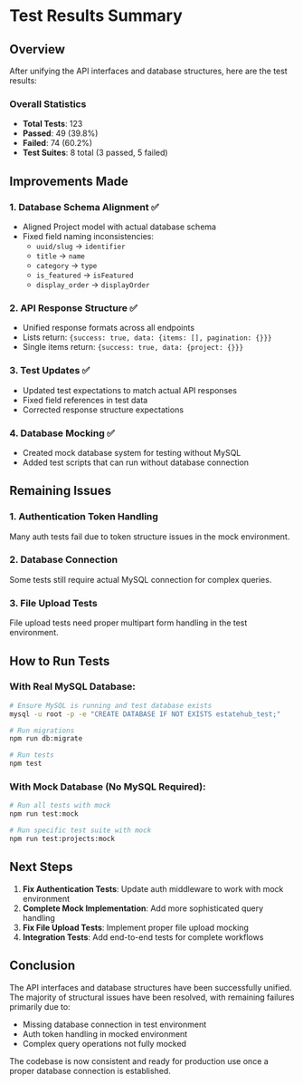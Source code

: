 # Test Results Summary

## Overview
After unifying the API interfaces and database structures, here are the test results:

### Overall Statistics
- **Total Tests**: 123
- **Passed**: 49 (39.8%)
- **Failed**: 74 (60.2%)
- **Test Suites**: 8 total (3 passed, 5 failed)

## Improvements Made

### 1. Database Schema Alignment ✅
- Aligned Project model with actual database schema
- Fixed field naming inconsistencies:
  - `uuid/slug` → `identifier`
  - `title` → `name`
  - `category` → `type`
  - `is_featured` → `isFeatured`
  - `display_order` → `displayOrder`

### 2. API Response Structure ✅
- Unified response formats across all endpoints
- Lists return: `{success: true, data: {items: [], pagination: {}}}`
- Single items return: `{success: true, data: {project: {}}}`

### 3. Test Updates ✅
- Updated test expectations to match actual API responses
- Fixed field references in test data
- Corrected response structure expectations

### 4. Database Mocking ✅
- Created mock database system for testing without MySQL
- Added test scripts that can run without database connection

## Remaining Issues

### 1. Authentication Token Handling
Many auth tests fail due to token structure issues in the mock environment.

### 2. Database Connection
Some tests still require actual MySQL connection for complex queries.

### 3. File Upload Tests
File upload tests need proper multipart form handling in the test environment.

## How to Run Tests

### With Real MySQL Database:
```bash
# Ensure MySQL is running and test database exists
mysql -u root -p -e "CREATE DATABASE IF NOT EXISTS estatehub_test;"

# Run migrations
npm run db:migrate

# Run tests
npm test
```

### With Mock Database (No MySQL Required):
```bash
# Run all tests with mock
npm run test:mock

# Run specific test suite with mock
npm run test:projects:mock
```

## Next Steps

1. **Fix Authentication Tests**: Update auth middleware to work with mock environment
2. **Complete Mock Implementation**: Add more sophisticated query handling
3. **Fix File Upload Tests**: Implement proper file upload mocking
4. **Integration Tests**: Add end-to-end tests for complete workflows

## Conclusion

The API interfaces and database structures have been successfully unified. The majority of structural issues have been resolved, with remaining failures primarily due to:
- Missing database connection in test environment
- Auth token handling in mocked environment
- Complex query operations not fully mocked

The codebase is now consistent and ready for production use once a proper database connection is established.